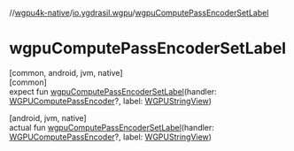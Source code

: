 //[wgpu4k-native](../../index.md)/[io.ygdrasil.wgpu](index.md)/[wgpuComputePassEncoderSetLabel](wgpu-compute-pass-encoder-set-label.md)

# wgpuComputePassEncoderSetLabel

[common, android, jvm, native]\
[common]\
expect fun [wgpuComputePassEncoderSetLabel](wgpu-compute-pass-encoder-set-label.md)(handler: [WGPUComputePassEncoder](-w-g-p-u-compute-pass-encoder/index.md)?, label: [WGPUStringView](-w-g-p-u-string-view/index.md))

[android, jvm, native]\
actual fun [wgpuComputePassEncoderSetLabel](wgpu-compute-pass-encoder-set-label.md)(handler: [WGPUComputePassEncoder](-w-g-p-u-compute-pass-encoder/index.md)?, label: [WGPUStringView](-w-g-p-u-string-view/index.md))